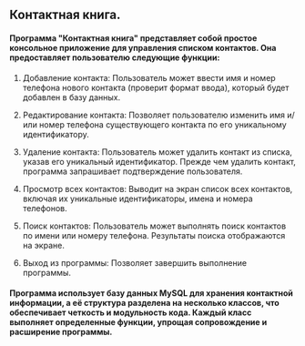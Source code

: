 ## Контактная книга.

#### Программа "Контактная книга" представляет собой простое консольное приложение для управления списком контактов. Она предоставляет пользователю следующие функции:

1. Добавление контакта: Пользователь может ввести имя и номер телефона нового контакта (проверит формат ввода), который будет добавлен в базу данных. 


2. Редактирование контакта: Позволяет пользователю изменить имя и/или номер телефона существующего контакта по его уникальному идентификатору. 


3. Удаление контакта: Пользователь может удалить контакт из списка, указав его уникальный идентификатор. Прежде чем удалить контакт, программа запрашивает подтверждение пользователя.


4. Просмотр всех контактов: Выводит на экран список всех контактов, включая их уникальные идентификаторы, имена и номера телефонов.


5. Поиск контактов: Пользователь может выполнять поиск контактов по имени или номеру телефона. Результаты поиска отображаются на экране.


6. Выход из программы: Позволяет завершить выполнение программы. 


#### Программа использует базу данных MySQL для хранения контактной информации, а её структура разделена на несколько классов, что обеспечивает четкость и модульность кода. Каждый класс выполняет определенные функции, упрощая сопровождение и расширение программы.